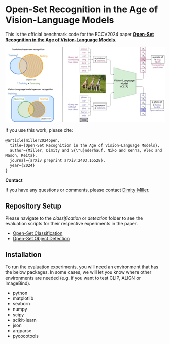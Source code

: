 # Open-Set Recognition in the Age of Vision-Language Models

This is the official benchmark code for the ECCV2024 paper [**Open-Set Recognition in the Age of Vision-Language Models**](https://arxiv.org/pdf/2403.16528).

![Image description](displayfig.jpg)

If you use this work, please cite:

```text
@article{miller2024open,
  title={Open-Set Recognition in the Age of Vision-Language Models},
  author={Miller, Dimity and S{\"u}nderhauf, Niko and Kenna, Alex and Mason, Keita},
  journal={arXiv preprint arXiv:2403.16528},
  year={2024}
}
```

**Contact**

If you have any questions or comments, please contact [Dimity Miller](mailto:d24.miller@qut.edu.au).

## Repository Setup

Please navigate to the *classification* or *detection* folder to see the evaluation scripts for their respective experiments in the paper. 

* [Open-Set Classification](https://github.com/dimitymiller/openset_vlms/classification)
* [Open-Set Object Detection](https://github.com/dimitymiller/openset_vlms/detection)

## Installation

To run the evaluation experiments, you will need an environment that has the below packages. In some cases, we will let you know where other environments are needed (e.g. if you want to test CLIP, ALIGN or ImageBind).
- python
- matplotlib
- seaborn
- numpy
- scipy
- scikit-learn
- json
- argparse
- pycocotools



